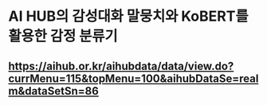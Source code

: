 # AI HUB의 감성대화 말뭉치와 KoBERT를 활용한 감정 분류기
## https://aihub.or.kr/aihubdata/data/view.do?currMenu=115&topMenu=100&aihubDataSe=realm&dataSetSn=86

